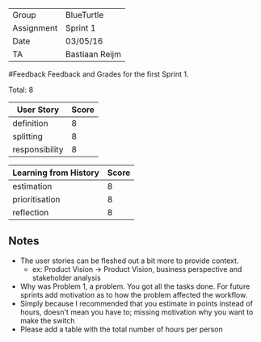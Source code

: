 |      |            |
|------|------------|
|Group | BlueTurtle |
|Assignment|Sprint 1|
|Date|03/05/16|
|TA|Bastiaan Reijm|

#Feedback
Feedback and Grades for the first Sprint 1.

Total: 8

| User Story | Score |
|------------|-------|
| definition | 8     |
| splitting  | 8     |
| responsibility | 8 |

| Learning from History | Score |
|-----------------------|-------|
| estimation            | 8     |
| prioritisation        | 8     |
| reflection            | 8     |

## Notes
* The user stories can be fleshed out a bit more to provide context.
	* ex: Product Vision -> Product Vision, business perspective and stakeholder analysis
* Why was Problem 1, a problem. You got all the tasks done. For future sprints add motivation as to how the problem affected the workflow.
* Simply because I recommended that you estimate in points instead of hours, doesn't mean you have to; missing motivation why you want to make the switch
* Please add a table with the total number of hours per person